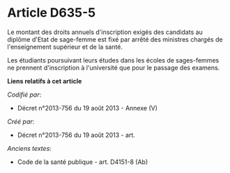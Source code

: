 # Article D635-5

Le montant des droits annuels d'inscription exigés des candidats au diplôme d'Etat de sage-femme est fixé par arrêté des
ministres chargés de l'enseignement supérieur et de la santé.

Les étudiants poursuivant leurs études dans les écoles de sages-femmes ne prennent d'inscription à l'université que pour le
passage des examens.

**Liens relatifs à cet article**

_Codifié par_:

  - Décret n°2013-756 du 19 août 2013 -  Annexe (V)

_Créé par_:

  - Décret n°2013-756 du 19 août 2013 - art.

_Anciens textes_:

  - Code de la santé publique - art. D4151-8 (Ab)
